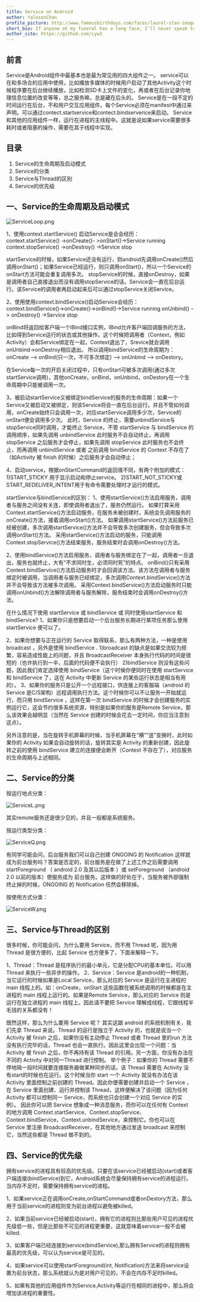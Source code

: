 ```yaml
---
title: Service on Android
author: YalesonChan
profile_picture: http://www.famousbirthdays.com/faces/laurel-stan-image.jpg
short_bio: If anyone at my funeral has a long face, I'll never speak to him again.
author_site: https://github.com/cyw3
---
```

## 前言

Service是Android组件中最基本也是最为常见用的四大组件之一。
service可以在和多场合的应用中使用，比如播放多媒体的时候用户启动了其他Activity这个时候程序要在后台继续播放，比如检测SD卡上文件的变化，再或者在后台记录你地理信息位置的改变等等，总之服务嘛，总是藏在后头的。
Service是在一段不定的时间运行在后台，不和用户交互应用组件。每个Service必须在manifest中通过<service>来声明。可以通过contect.startservice和contect.bindserverice来启动。
Service和其他的应用组件一样，运行在进程的主线程中。这就是说如果service需要很多耗时或者阻塞的操作，需要在其子线程中实现。

## 目录

1. Service的生命周期及启动模式
2. Service的分类
3. Service与Thread的区别
4. Service的优先级

## 一、Service的生命周期及启动模式

![ServiceLoop.png]({{site.baseurl}}/img/ServiceLoop.png)

1、使用context.startService() 启动Service是会会经历：
context.startService() ->onCreate()- >onStart()->Service running
context.stopService()  ->onDestroy() ->Service stop

startService的时候，如果Service还没有运行，则android先调用onCreate()然后调用onStart()；如果Service已经运行，则只调用onStart()，所以一个Service的onStart方法可能会重复调用多次。
stopService的时候，直接onDestroy，如果是调用者自己直接退出而没有调用stopService的话，Service会一直在后台运行。该Service的调用者再启动起来后可以通过stopService关闭Service。

2、使用使用context.bindService()启动Service会经历：
context.bindService()->onCreate()->onBind()->Service running
onUnbind() -> onDestroy() ->Service stop

onBind将返回给客户端一个IBind接口实例，IBind允许客户端回调服务的方法，比如得到Service运行的状态或其他操作。这个时候把调用者（Context，例如Activity）会和Service绑定在一起，Context退出了，Srevice就会调用onUnbind->onDestroy相应退出。
所以调用bindService的生命周期为：onCreate --> onBind(只一次，不可多次绑定) --> onUnbind --> onDestory。

在Service每一次的开启关闭过程中，只有onStart可被多次调用(通过多次startService调用)，其他onCreate，onBind，onUnbind，onDestory在一个生命周期中只能被调用一次。

3、被启动startService又被绑定bindService的服务的生命周期：如果一个Service又被启动又被绑定，则该Service将会一直在后台运行。并且不管如何调用，onCreate始终只会调用一次，对应startService调用多少次，Service的onStart便会调用多少次。
此时，Service 的终止，需要unbindService与stopService同时调用，才能终止 Service，不管 startService 与 bindService 的调用顺序，如果先调用 unbindService 此时服务不会自动终止，再调用 stopService 之后服务才会停止，如果先调用 stopService 此时服务也不会终止，而再调用 unbindService 或者 之前调用 bindService 的 Context 不存在了（如Activity 被 finish 的时候）之后服务才会自动停止；

4、启动service，根据onStartCommand的返回值不同，有两个附加的模式：
1)START_STICKY 用于显示启动和停止service。
2)START_NOT_STICKY或START_REDELIVER_INTENT用于有命令需要处理时才运行的模式。

startService与bindService的区别：
1、使用startService()方法启用服务，调用者与服务之间没有关连，即使调用者退出了，服务仍然运行。
如果打算采用Context.startService()方法启动服务，在服务未被创建时，系统会先调用服务的onCreate()方法，接着调用onStart()方法。
如果调用startService()方法前服务已经被创建，多次调用startService()方法并不会导致多次创建服务，但会导致多次调用onStart()方法。
采用startService()方法启动的服务，只能调用Context.stopService()方法结束服务，服务结束时会调用onDestroy()方法。

2、使用bindService()方法启用服务，调用者与服务绑定在了一起，调用者一旦退出，服务也就终止，大有“不求同时生，必须同时死”的特点。
onBind()只有采用Context.bindService()方法启动服务时才会回调该方法。该方法在调用者与服务绑定时被调用，当调用者与服务已经绑定，多次调用Context.bindService()方法并不会导致该方法被多次调用。
采用Context.bindService()方法启动服务时只能调用onUnbind()方法解除调用者与服务解除，服务结束时会调用onDestroy()方法。

在什么情况下使用 startService 或 bindService 或 同时使用startService 和 bindService?
1、如果你只是想要启动一个后台服务长期进行某项任务那么使用 startService 便可以了。

2、如果你想要与正在运行的 Service 取得联系，那么有两种方法，一种是使用 broadcast ，另外是使用 bindService .
1)broadcast 的缺点是如果交流较为频繁，容易造成性能上的问题，并且 BroadcastReceiver 本身执行代码的时间是很短的（也许执行到一半，后面的代码便不会执行）
2)bindService 则没有这些问题，因此我们肯定选择使用 bindService（这个时候你便同时在使用 startService 和 bindService 了，这在 Activity 中更新 Service 的某些运行状态是相当有用的）。
3、如果你的服务只是公开一个远程接口，供连接上的客服端（android 的 Service 是C/S架构）远程调用执行方法。这个时候你可以不让服务一开始就运行，而只用 bindService ，这样在第一次 bindService 的时候才会创建服务的实例运行它，这会节约很多系统资源，特别是如果你的服务是Remote Service，那么该效果会越明显（当然在 Service 创建的时候会花去一定时间，你应当注意到这点）。

另外注意的是，当在旋转手机屏幕的时候，当手机屏幕在“横”“竖”变换时，此时如果你的 Activity 如果会自动旋转的话，旋转其实是 Activity 的重新创建，因此旋转之前的使用 bindService 建立的连接便会断开（Context 不存在了），对应服务的生命周期与上述相同。

## 二、Service的分类

按运行地点分类：

![ServiceL.png]({{site.baseurl}}/img/ServiceL.png)

其实remote服务还是很少见的，并且一般都是系统服务。

按运行类型分类：

![ServiceQ.png]({{site.baseurl}}/img/ServiceQ.png)

有同学可能会问，后台服务我们可以自己创建 ONGOING 的 Notification 这样就成为前台服务吗？答案是否定的，前台服务是在做了上述工作之后需要调用 startForeground （ android 2.0 及其以后版本 ）或 setForeground （android 2.0 以前的版本）使服务成为 前台服务。这样做的好处在于，当服务被外部强制终止掉的时候，ONGOING 的 Notification 任然会移除掉。

按使用方式分类：

![ServiceW.png]({{site.baseurl}}/img/ServiceW.png)

## 三、Service与Thread的区别

很多时候，你可能会问，为什么要用 Service，而不用 Thread 呢，因为用 Thread 是很方便的，比起 Service 也方便多了，下面来解释一下。

1、Thread：Thread 是程序执行的最小单元，它是分配CPU的基本单位。可以用 Thread 来执行一些异步的操作。
2、Service：Service 是android的一种机制，当它运行的时候如果是Local Service，那么对应的 Service 是运行在主进程的 main 线程上的。如：onCreate，onStart 这些函数在被系统调用的时候都是在主进程的 main 线程上运行的。如果是Remote Service，那么对应的 Service 则是运行在独立进程的 main 线程上。因此请不要把 Service 理解成线程，它跟线程半毛钱的关系都没有！

既然这样，那么为什么要用 Service 呢？
其实这跟 android 的系统机制有关，我们先拿 Thread 来说。Thread 的运行是独立于 Activity 的，也就是说当一个 Activity 被 finish 之后，如果你没有主动停止 Thread 或者 Thread 里的run 方法没有执行完毕的话，Thread 也会一直执行。因此这里会出现一个问题：当 Activity 被 finish 之后，你不再持有该 Thread 的引用。另一方面，你没有办法在不同的 Activity 中对同一Thread 进行控制。
举个例子：如果你的 Thread 需要不停地隔一段时间就要连接服务器做某种同步的话，该 Thread 需要在 Activity 没有start的时候也在运行。这个时候当你 start 一个 Activity 就没有办法在该 Activity 里面控制之前创建的 Thread。因此你便需要创建并启动一个 Service ，在 Service 里面创建、运行并控制该 Thread，这样便解决了该问题（因为任何 Activity 都可以控制同一 Service，而系统也只会创建一个对应 Service 的实例）。
因此你可以把 Service 想象成一种消息服务，而你可以在任何有 Context 的地方调用 Context.startService、Context.stopService、Context.bindService，Context.unbindService，来控制它。你也可以在 Service 里注册 BroadcastReceiver，在其他地方通过发送 broadcast 来控制它，当然这些都是 Thread 做不到的。

## 四、Service的优先级

拥有service的进程具有较高的优先级。只要在该service已经被启动(start)或者客户端连接(bindService)到它，Android系统会尽量保持拥有service的进程运行。当内存不足时，需要保持拥有service的进程。

1、如果service正在调用onCreate,onStartCommand或者onDestory方法，那么用于当前service的进程则变为前台进程以避免被killed。

2、如果当前service已经被启动(start)，拥有它的进程则比那些用户可见的进程优先级低一些，但是比那些不可见的进程更重要，这就意味着service一般不会被killed.

3、如果客户端已经连接到service(bindService),那么拥有Service的进程则拥有最高的优先级，可以认为service是可见的。

4、如果service可以使用startForeground(int, Notification)方法来将service设置为前台状态，那么系统就认为是对用户可见的，不会在内存不足时killed。

5、如果有其他的应用组件作为Service,Activity等运行在相同的进程中，那么将会增加该进程的重要性。